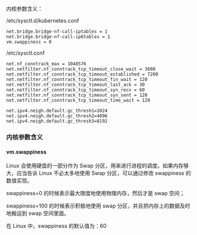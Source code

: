 内核参数含义：

/etc/sysctl.d/kubernetes.conf
```angular2html
net.bridge.bridge-nf-call-iptables = 1
net.bridge.bridge-nf-call-ip6tables = 1
vm.swappiness = 0
```

/etc/sysctl.conf 
```angular2html
net.nf_conntrack_max = 1048576
net.netfilter.nf_conntrack_tcp_timeout_close_wait = 3600
net.netfilter.nf_conntrack_tcp_timeout_established = 7200
net.netfilter.nf_conntrack_tcp_timeout_fin_wait = 120
net.netfilter.nf_conntrack_tcp_timeout_last_ack = 30
net.netfilter.nf_conntrack_tcp_timeout_syn_recv = 60
net.netfilter.nf_conntrack_tcp_timeout_syn_sent = 120
net.netfilter.nf_conntrack_tcp_timeout_time_wait = 120

net.ipv4.neigh.default.gc_thresh1=1024
net.ipv4.neigh.default.gc_thresh2=4096
net.ipv4.neigh.default.gc_thresh3=8192
```

### 内核参数含义

#### vm.swappiness 
Linux 会使用硬盘的一部分作为 Swap 分区，用来进行进程的调度。如果内存够大，应当告诉 Linux 不必太多地使用 Swap 分区，可以通过修改 swappiness 的数值实现。

swappiness=0 的时候表示最大限度地使用物理内存，然后才是 swap 空间；

swappiness=100 的时候表示积极地使用 swap 分区，并且把内存上的数据及时地搬运到 swap 空间里面。

在 Linux 中，swappiness 的默认值为：60 


